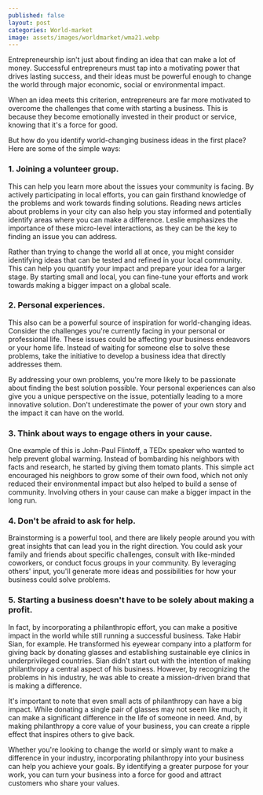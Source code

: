 ```yaml
---
published: false
layout: post
categories: World-market
image: assets/images/worldmarket/wma21.webp
---
```


Entrepreneurship isn't just about finding an idea that can make a lot of money. Successful entrepreneurs must tap into a motivating power that drives lasting success, and their ideas must be powerful enough to change the world through major economic, social or environmental impact.

When an idea meets this criterion, entrepreneurs are far more motivated to overcome the challenges that come with starting a business. This is because they become emotionally invested in their product or service, knowing that it's a force for good.

But how do you identify world-changing business ideas in the first place? Here are some of the simple ways:

### 1.	Joining a volunteer group.
This can help you learn more about the issues your community is facing. By actively participating in local efforts, you can gain firsthand knowledge of the problems and work towards finding solutions. Reading news articles about problems in your city can also help you stay informed and potentially identify areas where you can make a difference. Leslie emphasizes the importance of these micro-level interactions, as they can be the key to finding an issue you can address.

Rather than trying to change the world all at once, you might consider identifying ideas that can be tested and refined in your local community. This can help you quantify your impact and prepare your idea for a larger stage. By starting small and local, you can fine-tune your efforts and work towards making a bigger impact on a global scale.

### 2.	Personal experiences.
This also can be a powerful source of inspiration for world-changing ideas. Consider the challenges you're currently facing in your personal or professional life. These issues could be affecting your business endeavors or your home life. Instead of waiting for someone else to solve these problems, take the initiative to develop a business idea that directly addresses them.

By addressing your own problems, you're more likely to be passionate about finding the best solution possible. Your personal experiences can also give you a unique perspective on the issue, potentially leading to a more innovative solution. Don't underestimate the power of your own story and the impact it can have on the world.

### 3.	Think about ways to engage others in your cause.
One example of this is John-Paul Flintoff, a TEDx speaker who wanted to help prevent global warming. Instead of bombarding his neighbors with facts and research, he started by giving them tomato plants. This simple act encouraged his neighbors to grow some of their own food, which not only reduced their environmental impact but also helped to build a sense of community. Involving others in your cause can make a bigger impact in the long run.

### 4.	Don't be afraid to ask for help.
Brainstorming is a powerful tool, and there are likely people around you with great insights that can lead you in the right direction. You could ask your family and friends about specific challenges, consult with like-minded coworkers, or conduct focus groups in your community. By leveraging others' input, you'll generate more ideas and possibilities for how your business could solve problems.

### 5.	Starting a business doesn't have to be solely about making a profit.
In fact, by incorporating a philanthropic effort, you can make a positive impact in the world while still running a successful business. Take Habir Sian, for example. He transformed his eyewear company into a platform for giving back by donating glasses and establishing sustainable eye clinics in underprivileged countries. Sian didn't start out with the intention of making philanthropy a central aspect of his business. However, by recognizing the problems in his industry, he was able to create a mission-driven brand that is making a difference.

It's important to note that even small acts of philanthropy can have a big impact. While donating a single pair of glasses may not seem like much, it can make a significant difference in the life of someone in need. And, by making philanthropy a core value of your business, you can create a ripple effect that inspires others to give back.

Whether you're looking to change the world or simply want to make a difference in your industry, incorporating philanthropy into your business can help you achieve your goals. By identifying a greater purpose for your work, you can turn your business into a force for good and attract customers who share your values.

